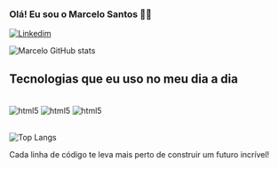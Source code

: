 ### Olá! Eu sou o Marcelo Santos 🖐🏽
[![Linkedim](https://img.shields.io/badge/LinkedIn-0077B5?style=for-the-badge&logo=linkedin&logoColor=white)](https://www.linkedin.com/in/marcelo-santos-58019b259/?trk=opento_sprofile_goalscard)

![ Marcelo GitHub stats](https://github-readme-stats.vercel.app/api?username=oMarcelosantos&show_icons=true&theme=dracula)

## Tecnologias que eu uso no meu dia a dia

<div style="display: inline_block"><br/>
  <img align="center" alt="html5" src="https://img.shields.io/badge/  HTML5-E34F26?style=for-the-badge&logo=html5&logoColor=white"/>
  <img align="center" alt="html5" src="https://img.shields.io/badge/CSS3-1572B6?style=for-the-badge&logo=css3&logoColor=white"/>
  <img align="center" alt="html5" src="https://img.shields.io/badge/JavaScript-F7DF1E?style=for-the-badge&logo=javascript&logoColor=black"/>
</div><br/>

![Top Langs](https://github-readme-stats.vercel.app/api/top-langs/?username=oMarcelosantos&layout=compact)


Cada linha de código te leva mais perto de construir um futuro incrível!

